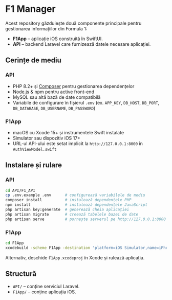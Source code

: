 # F1 Manager

Acest repository găzduiește două componente principale pentru gestionarea
informațiilor din Formula&nbsp;1:

- **F1App** – aplicație iOS construită în SwiftUI.
- **API** – backend Laravel care furnizează datele necesare aplicației.

## Cerințe de mediu

### API
- PHP 8.2+ și [Composer](https://getcomposer.org/) pentru gestionarea
  dependențelor
- Node.js & npm pentru active front-end
- MySQL sau altă bază de date compatibilă
- Variabile de configurare în fișierul `.env` (ex. `APP_KEY`, `DB_HOST`,
  `DB_PORT`, `DB_DATABASE`, `DB_USERNAME`, `DB_PASSWORD`)

### F1App
- macOS cu Xcode 15+ și instrumentele Swift instalate
- Simulator sau dispozitiv iOS 17+
- URL-ul API-ului este setat implicit la `http://127.0.0.1:8000` în
  `AuthViewModel.swift`

## Instalare și rulare

### API
```bash
cd API/F1_API
cp .env.example .env      # configurează variabilele de mediu
composer install          # instalează dependențele PHP
npm install               # instalează dependențele JavaScript
php artisan key:generate  # generează cheia aplicației
php artisan migrate       # creează tabelele bazei de date
php artisan serve         # pornește serverul pe http://127.0.0.1:8000
```

### F1App
```bash
cd F1App
xcodebuild -scheme F1App -destination 'platform=iOS Simulator,name=iPhone 15'
```
Alternativ, deschide `F1App.xcodeproj` în Xcode și rulează aplicația.

## Structură

- `API/` – conține serviciul Laravel.
- `F1App/` – conține aplicația iOS.

